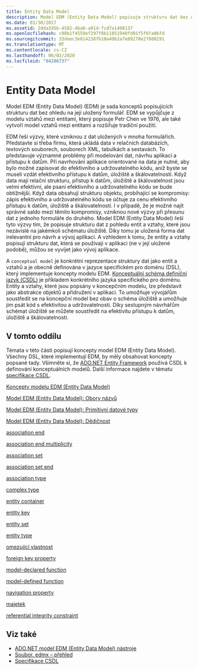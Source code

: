```yaml
---
title: Entity Data Model
description: Model EDM (Entity Data Model) popisuje strukturu dat bez ohledu na jeho uložený tvar, který řeší výzvy vyplývající z ukládání dat v mnoha formulářích.
ms.date: 03/30/2017
ms.assetid: 2dda3d5b-4582-4ba0-a91d-fcd7a1498137
ms.openlocfilehash: c98b1f4559ef297f8b11051940fd91f5f6fa06fd
ms.sourcegitcommit: 33deec3e814238fb18a49b2a7e89278e27888291
ms.translationtype: MT
ms.contentlocale: cs-CZ
ms.lasthandoff: 06/02/2020
ms.locfileid: "84286737"
---
```

# <a name="entity-data-model"></a>Entity Data Model
Model EDM (Entity Data Model) (EDM) je sada konceptů popisujících strukturu dat bez ohledu na její uložený formulář. EDM se vypůjčuje z modelu vztahů mezi entitami, který popisuje Petr Chen ve 1976, ale také vytvoří model vztahů mezi entitami a rozšiřuje tradiční použití.  
  
 EDM řeší výzvy, které vzniknou z dat uložených v mnoha formulářích. Představte si třeba firmu, která ukládá data v relačních databázích, textových souborech, souborech XML, tabulkách a sestavách. To představuje významné problémy při modelování dat, návrhu aplikací a přístupu k datům. Při navrhování aplikace orientované na data je nutné, aby bylo možné zapisovat do efektivního a udržovatelného kódu, aniž byste se museli vzdát efektivního přístupu k datům, úložiště a škálovatelnosti. Když data mají relační strukturu, přístup k datům, úložiště a škálovatelnost jsou velmi efektivní, ale psaní efektivního a udržovatelného kódu se bude obtížnější. Když data obsahují strukturu objektu, probíhající se kompromisy: zápis efektivního a udržovatelného kódu se účtuje za cenu efektivního přístupu k datům, úložiště a škálovatelnosti. I v případě, že je možné najít správné saldo mezi těmito kompromisy, vzniknou nové výzvy při přesunu dat z jednoho formuláře do druhého. Model EDM (Entity Data Model) řeší tyto výzvy tím, že popisuje strukturu dat z pohledu entit a vztahy, které jsou nezávislé na jakémkoli schématu úložiště. Díky tomu je uložená forma dat irelevantní pro návrh a vývoj aplikací. A vzhledem k tomu, že entity a vztahy popisují strukturu dat, která se používají v aplikaci (ne v její uložené podobě), můžou se vyvíjet jako vývoj aplikace.  
  
 A `conceptual model` je konkrétní reprezentace struktury dat jako entit a vztahů a je obecně definována v jazyce specifickém pro doménu (DSL), který implementuje koncepty modelu EDM. [Konceptuální schéma definiční jazyk (CSDL)](/ef/ef6/modeling/designer/advanced/edmx/csdl-spec) je příkladem konkrétního jazyka specifického pro doménu. Entity a vztahy, které jsou popsány v koncepčním modelu, lze představit jako abstrakce objektů a přidružení v aplikaci. To umožňuje vývojářům soustředit se na koncepční model bez obav o schéma úložiště a umožňuje jim psát kód s efektivitou a udržovatelnosti. Díky sestupným návrhářům schémat úložiště se můžete soustředit na efektivitu přístupu k datům, úložiště a škálovatelnosti.  
  
## <a name="in-this-section"></a>V tomto oddílu  
 Témata v této části popisují koncepty model EDM (Entity Data Model). Všechny DSL, které implementují EDM, by měly obsahovat koncepty popsané tady. Všimněte si, že [ADO.NET Entity Framework](./ef/index.md) používá CSDL k definování konceptuálních modelů. Další informace najdete v tématu [specifikace CSDL](/ef/ef6/modeling/designer/advanced/edmx/csdl-spec).  
  
 [Koncepty modelu EDM (Entity Data Model)](entity-data-model-key-concepts.md)  
  
 [Model EDM (Entity Data Model): Obory názvů](entity-data-model-namespaces.md)  
  
 [Model EDM (Entity Data Model): Primitivní datové typy](entity-data-model-primitive-data-types.md)  
  
 [Model EDM (Entity Data Model): Dědičnost](entity-data-model-inheritance.md)  
  
 [association end](association-end.md)  
  
 [association end multiplicity](association-end-multiplicity.md)  
  
 [association set](association-set.md)  
  
 [association set end](association-set-end.md)  
  
 [association type](association-type.md)  
  
 [complex type](complex-type.md)  
  
 [entity container](entity-container.md)  
  
 [entity key](entity-key.md)  
  
 [entity set](entity-set.md)  
  
 [entity type](entity-type.md)  
  
 [omezující vlastnost](facet.md)  
  
 [foreign key property](foreign-key-property.md)  
  
 [model-declared function](model-declared-function.md)  
  
 [model-defined function](model-defined-function.md)  
  
 [navigation property](navigation-property.md)  
  
 [majetek](property.md)  
  
 [referential integrity constraint](referential-integrity-constraint.md)  
  
## <a name="see-also"></a>Viz také

- [ADO.NET model EDM (Entity Data Model) nástroje](https://docs.microsoft.com/previous-versions/dotnet/netframework-4.0/bb399249(v=vs.100))
- [Soubor. edmx – přehled](https://docs.microsoft.com/previous-versions/dotnet/netframework-4.0/cc982042(v=vs.100))
- [Specifikace CSDL](/ef/ef6/modeling/designer/advanced/edmx/csdl-spec)
